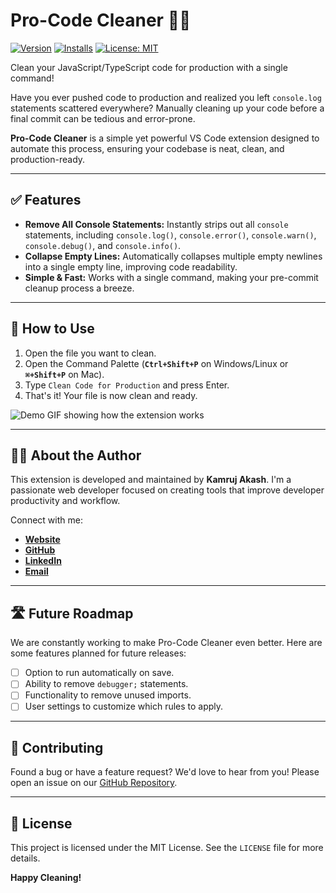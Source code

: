 # Pro-Code Cleaner 🧹✨

[![Version](https://img.shields.io/visual-studio-marketplace/v/kamruj-akash.pro-code-cleaner?style=for-the-badge&color=blue)](https://marketplace.visualstudio.com/items?itemName=kamruj-akash.pro-code-cleaner)
[![Installs](https://img.shields.io/visual-studio-marketplace/i/kamruj-akash.pro-code-cleaner?style=for-the-badge&color=green)](https://marketplace.visualstudio.com/items?itemName=kamruj-akash.pro-code-cleaner)
[![License: MIT](https://img.shields.io/badge/License-MIT-yellow.svg?style=for-the-badge)](https://opensource.org/licenses/MIT)

Clean your JavaScript/TypeScript code for production with a single command!

Have you ever pushed code to production and realized you left `console.log` statements scattered everywhere? Manually cleaning up your code before a final commit can be tedious and error-prone.

**Pro-Code Cleaner** is a simple yet powerful VS Code extension designed to automate this process, ensuring your codebase is neat, clean, and production-ready.

---

## ✅ Features

- **Remove All Console Statements:** Instantly strips out all `console` statements, including `console.log()`, `console.error()`, `console.warn()`, `console.debug()`, and `console.info()`.
- **Collapse Empty Lines:** Automatically collapses multiple empty newlines into a single empty line, improving code readability.
- **Simple & Fast:** Works with a single command, making your pre-commit cleanup process a breeze.

---

## 🚀 How to Use

1.  Open the file you want to clean.
2.  Open the Command Palette (**`Ctrl+Shift+P`** on Windows/Linux or **`⌘+Shift+P`** on Mac).
3.  Type `Clean Code for Production` and press Enter.
4.  That's it! Your file is now clean and ready.

![Demo GIF showing how the extension works](https://github.com/kamruj-akash/pro-code-cleaner/raw/main/demo.gif)

---

## 👨‍💻 About the Author

This extension is developed and maintained by **Kamruj Akash**. I'm a passionate web developer focused on creating tools that improve developer productivity and workflow.

Connect with me:

- **[Website](https://kamruj.vercel.app)**
- **[GitHub](https://github.com/kamruj-akash)**
- **[LinkedIn](https://www.linkedin.com/in/kamruj-akash/)**
- **[Email](mailto:source.akash@gmail.com)**

---

## 🛣️ Future Roadmap

We are constantly working to make Pro-Code Cleaner even better. Here are some features planned for future releases:

- [ ] Option to run automatically on save.
- [ ] Ability to remove `debugger;` statements.
- [ ] Functionality to remove unused imports.
- [ ] User settings to customize which rules to apply.

---

## 🤝 Contributing

Found a bug or have a feature request? We'd love to hear from you! Please open an issue on our [GitHub Repository](https://github.com/kamruj-akash/Pro-Code-Cleaner).

---

## 📄 License

This project is licensed under the MIT License. See the `LICENSE` file for more details.

**Happy Cleaning!**

